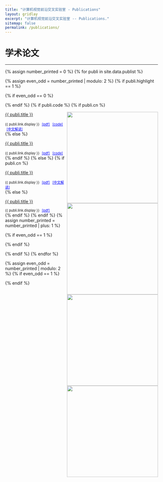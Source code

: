 ```yaml
---
title: "计算机视觉前沿交叉实验室 - Publications"
layout: gridlay
excerpt: "计算机视觉前沿交叉实验室 -- Publications."
sitemap: false
permalink: /publications/
---
```



# 学术论文

---

{% assign number_printed = 0 %}
{% for publi in site.data.publist %}

{% assign even_odd = number_printed | modulo: 2 %}
{% if publi.highlight == 1 %}

{% if even_odd == 0 %}
<div class="row">
{% endif %}
{% if publi.code %}
{% if publi.cn %}
<div class="col-sm-8 mx-auto">
 <div class="row">
 	<img src="{{ site.url }}{{ site.baseurl }}/images/pubpic/{{ publi.image }}" class="img-responsive" width="300px" style="float: right" />
  <p><a class="pub1" style="font-size: 1em;" href="{{ publi.link.url }}">{{ publi.title }}</a></p>
  <a class="pub2" style="font-size: 0.8em;"> {{ publi.link.display }} </a>
  <a href="{{ publi.pdf }}" style="font-size: 0.8em; margin-left: 5px; color: blue;">[pdf]</a>
  <a href="{{ publi.code }}" style="font-size: 0.8em; margin-left: 5px; color: blue;">[code]</a>
    <a href="{{ publi.cn }}" style="font-size: 0.8em; margin-left: 5px; color: blue;">[中文解读]</a>
 </div>
</div>
{% else %}
<div class="col-sm-8 mx-auto">
 <div class="row">
 	<img src="{{ site.url }}{{ site.baseurl }}/images/pubpic/{{ publi.image }}" class="img-responsive" width="300px" style="float: right" />
  <p><a class="pub1" style="font-size: 1em;" href="{{ publi.link.url }}">{{ publi.title }}</a></p>
  <a class="pub2" style="font-size: 0.8em;"> {{ publi.link.display }} </a>
  <a href="{{ publi.pdf }}" style="font-size: 0.8em; margin-left: 5px; color: blue;">[pdf]</a>
  <a href="{{ publi.code }}" style="font-size: 0.8em; margin-left: 5px; color: blue;">[code]</a>
 </div>
</div>
{% endif %}
{% else %}
{% if publi.cn %}
<div class="col-sm-8 mx-auto">
 <div class="row">
 	<img src="{{ site.url }}{{ site.baseurl }}/images/pubpic/{{ publi.image }}" class="img-responsive" width="300px" style="float: right" />
  <p><a class="pub1" style="font-size: 1em;" href="{{ publi.link.url }}">{{ publi.title }}</a></p>
  <a class="pub2" style="font-size: 0.8em;"> {{ publi.link.display }} </a>
  <a href="{{ publi.pdf }}" style="font-size: 0.8em; margin-left: 5px; color: blue;">[pdf]</a>
    <a href="{{ publi.cn }}" style="font-size: 0.8em; margin-left: 5px; color: blue;">[中文解读]</a>
 </div>
</div>
{% else %}
<div class="col-sm-8 mx-auto">
 <div class="row">
 	<img src="{{ site.url }}{{ site.baseurl }}/images/pubpic/{{ publi.image }}" class="img-responsive" width="300px" style="float: right" />
  <p><a class="pub1" style="font-size: 1em;" href="{{ publi.link.url }}">{{ publi.title }}</a></p>
  <a class="pub2" style="font-size: 0.8em;"> {{ publi.link.display }} </a>
  <a href="{{ publi.pdf }}" style="font-size: 0.8em; margin-left: 5px; color: blue;">[pdf]</a>
 </div>
</div>
{% endif %}
{% endif %}
{% assign number_printed = number_printed | plus: 1 %}

{% if even_odd == 1 %}
</div>
{% endif %}

{% endif %}
{% endfor %}

{% assign even_odd = number_printed | modulo: 2 %}
{% if even_odd == 1 %}
</div>
{% endif %}

<p> &nbsp; </p>



